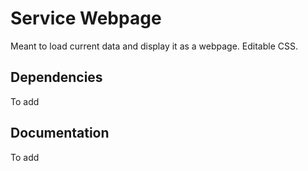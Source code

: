 # Service Webpage
 Meant to load current data and display it as a webpage. Editable CSS. 

## Dependencies
 To add

## Documentation
 To add